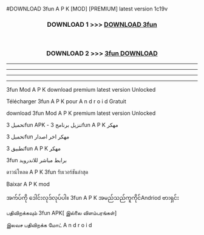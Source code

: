 #DOWNLOAD 3fun  A P K [MOD] [PREMIUM] latest version 1c19v



<div align="center">

<h3>DOWNLOAD 1 >>> <a href="https://teeasianyam.web.app?sq=3fun ">DOWNLOAD 3fun  </a></h3><br>

<h3>DOWNLOAD 2 >>> <a href="https://teeasianyam.web.app?sq=3fun  ">3fun   DOWNLOAD </a></h3>

</div>


----------------------------------------------------------

----------------------------------------------------------

----------------------------------------------------------

----------------------------------------------------------


3fun   Mod A P K download premium latest version Unlocked

Télécharger 3fun   A P K pour A n d r o i d Gratuit

download 3fun   Mod A P K premium latest version Unlocked

تحميل 3fun   APK - تنزيل برنامج 3fun   A P K مهكر

تحميل 3fun   مهكر اخر اصدار

تطبيق 3fun   A P K مهكر

3fun   برابط مباشر للاندرويد

ดาวน์โหลด A P K 3fun   รับเวอร์ชันล่าสุด

Baixar A P K mod

အက်ပ်ကို ဒေါင်းလုဒ်လုပ်ပါ။ 3fun   A P K အမည်သည်ကူကိုင်Andriod ဗားရှင်း

பதிவிறக்கவும் 3fun   APK[ இல்லை விளம்பரங்கள்] 
 
இலவச பதிவிறக்க மோட் A n d r o i d



